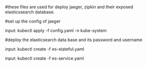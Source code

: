#these files are used for deploy jaeger, zipkin and their exposed elasticssearch database.

#set up the config of jaeger

input: kubectl apply -f config.yaml -n kube-system

#deploy the elasticsearch data base and its password and username

input: kubectl create -f es-stateful.yaml 

input: kubectl create -f es-service.yaml

